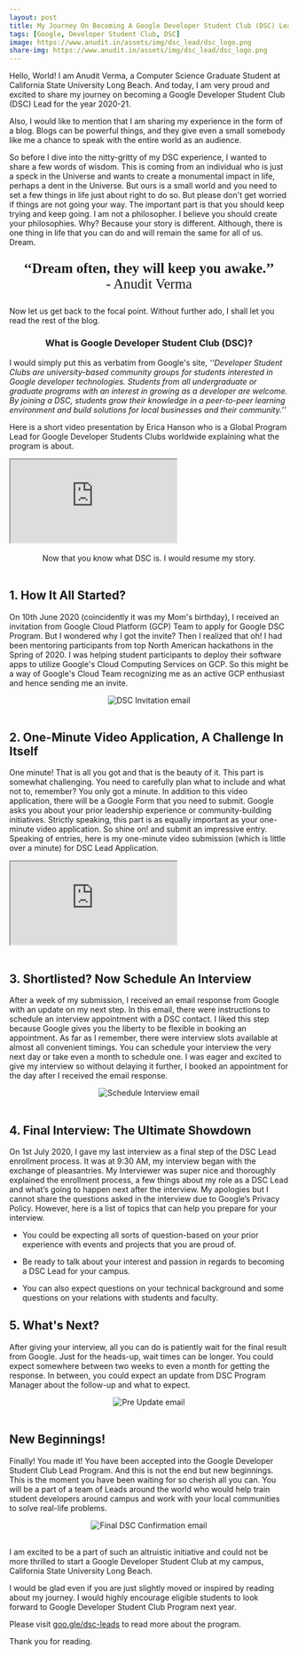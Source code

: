 ```yaml
---
layout: post
title: My Journey On Becoming A Google Developer Student Club (DSC) Lead
tags: [Google, Developer Student Club, DSC]
image: https://www.anudit.in/assets/img/dsc_lead/dsc_logo.png
share-img: https://www.anudit.in/assets/img/dsc_lead/dsc_logo.png
---
```


Hello, World! I am Anudit Verma, a Computer Science Graduate Student at California State University Long Beach. And today, I am very proud and excited to share my journey on becoming a Google Developer Student Club (DSC) Lead for the year 2020-21.

Also, I would like to mention that I am sharing my experience in the form of a blog. Blogs can be powerful things, and they give even a small somebody like me a chance to speak with the entire world as an audience. 

So before I dive into the nitty-gritty of my DSC experience, I wanted to share a few words of wisdom. This is coming from an individual who is just a speck in the Universe and wants to create a monumental impact in life, perhaps a dent in the Universe. But ours is a small world and you need to set a few things in life just about right to do so. But please don't get worried if things are not going your way. The important part is that you should keep trying and keep going. I am not a philosopher. I believe you should create your philosophies. Why? Because your story is different. Although, there is one thing in life that you can do and will remain the same for all of us. Dream.

<center>
	<p style="font-size:180%;font-family:Tahoma;">
		<b>‘‘Dream often, they will keep you awake.’’</b><br> - Anudit Verma
	</p>
</center>

Now let us get back to the focal point. Without further ado, I shall let you read the rest of the blog.

<center><h3>What is Google Developer Student Club (DSC)?</h3></center>

I would simply put this as verbatim from Google's site, *‘‘Developer Student Clubs are university-based community groups for students interested in Google developer technologies. Students from all undergraduate or graduate programs with an interest in growing as a developer are welcome. By joining a DSC, students grow their knowledge in a peer-to-peer learning environment and build solutions for local businesses and their community.’’*

Here is a short video presentation by Erica Hanson who is a Global Program Lead for Google Developer Students Clubs worldwide explaining what the program is about.

<div class="embed-responsive embed-responsive-16by9">
  <iframe class="embed-responsive-item" src="https://www.youtube.com/embed/xMBkZRCA_Lo" allowfullscreen></iframe>
</div>
<br>

<center>Now that you know what DSC is. I would resume my story.</center><br>

## 1. How It All Started?

On 10th June 2020 (coincidently it was my Mom's birthday), I received an invitation from Google Cloud Platform (GCP) Team to apply for Google DSC Program. But I wondered why I got the invite? Then I realized that oh! I had been mentoring participants from top North American hackathons in the Spring of 2020. I was helping student participants to deploy their software apps to utilize Google's Cloud Computing Services on GCP. So this might be a way of Google's Cloud Team recognizing me as an active GCP enthusiast and hence sending me an invite.

<center><img src="/assets/img/dsc_lead/invite.png" alt="DSC Invitation email"></center><br>

## 2. One-Minute Video Application, A Challenge In Itself

One minute! That is all you got and that is the beauty of it. This part is somewhat challenging. You need to carefully plan what to include and what not to, remember? You only got a minute. In addition to this video application, there will be a Google Form that you need to submit. Google asks you about your prior leadership experience or community-building initiatives. Strictly speaking, this part is as equally important as your one-minute video application. So shine on! and submit an impressive entry. Speaking of entries, here is my one-minute video submission (which is little over a minute) for DSC Lead Application.

<div class="embed-responsive embed-responsive-16by9">
  <iframe class="embed-responsive-item" src="https://www.youtube.com/embed/NYCsj7ohMAU" allowfullscreen></iframe>
</div>
<br>

## 3. Shortlisted? Now Schedule An Interview

After a week of my submission, I received an email response from Google with an update on my next step. In this email, there were instructions to schedule an interview appointment with a DSC contact. I liked this step because Google gives you the liberty to be flexible in booking an appointment. As far as I remember, there were interview slots available at almost all convenient timings. You can schedule your interview the very next day or take even a month to schedule one. I was eager and excited to give my interview so without delaying it further, I booked an appointment for the day after I received the email response.

<center><img src="/assets/img/dsc_lead/schedule_interview.png" alt="Schedule Interview email"></center><br>

## 4. Final Interview: The Ultimate Showdown

On 1st July 2020, I gave my last interview as a final step of the DSC Lead enrollment process. It was at 9:30 AM, my interview began with the exchange of pleasantries. My Interviewer was super nice and thoroughly explained the enrollment process, a few things about my role as a DSC Lead and what’s going to happen next after the interview. My apologies but I cannot share the questions asked in the interview due to Google’s Privacy Policy. However, here is a list of topics that can help you prepare for your interview.

* You could be expecting all sorts of question-based on your prior experience with events and projects that you are proud of.

* Be ready to talk about your interest and passion in regards to becoming a DSC Lead for your campus.
 
* You can also expect questions on your technical background and some questions on your relations with students and faculty.

## 5. What's Next?

After giving your interview, all you can do is patiently wait for the final result from Google. Just for the heads-up, wait times can be longer. You could expect somewhere between two weeks to even a month for getting the response. In between, you could expect an update from DSC Program Manager about the follow-up and what to expect.

<center><img src="/assets/img/dsc_lead/pre_update.png" alt="Pre Update email"></center><br>

## New Beginnings!

Finally! You made it! You have been accepted into the Google Developer Student Club Lead Program. And this is not the end but new beginnings. This is the moment you have been waiting for so cherish all you can. You will be a part of a team of Leads around the world who would help train student developers around campus and work with your local communities to solve real-life problems.

<center><img src="/assets/img/dsc_lead/final_update.png" alt="Final DSC Confirmation email"></center><br>

I am excited to be a part of such an altruistic initiative and could not be more thrilled to start a Google Developer Student Club at my campus, California State University Long Beach.

I would be glad even if you are just slightly moved or inspired by reading about my journey. I would highly encourage eligible students to look forward to Google Developer Student Club Program next year.

Please visit [goo.gle/dsc-leads](http://goo.gle/dsc-leads) to read more about the program.

Thank you for reading.